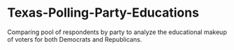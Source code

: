 # Texas-Polling-Party-Educations

Comparing pool of respondents by party to analyze the educational makeup of voters for both Democrats and Republicans. 